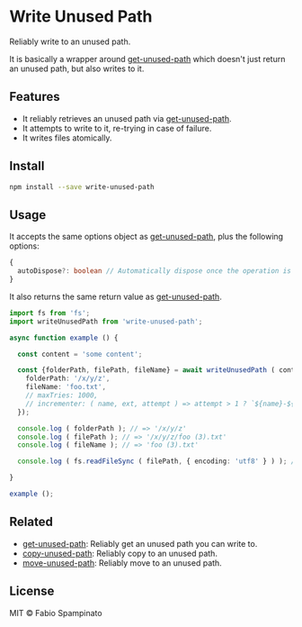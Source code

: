 # Write Unused Path

Reliably write to an unused path.

It is basically a wrapper around [get-unused-path](https://github.com/fabiospampinato/get-unused-path) which doesn't just return an unused path, but also writes to it.

## Features

- It reliably retrieves an unused path via [get-unused-path](https://github.com/fabiospampinato/get-unused-path).
- It attempts to write to it, re-trying in case of failure.
- It writes files atomically.

## Install

```sh
npm install --save write-unused-path
```

## Usage

It accepts the same options object as [get-unused-path](https://github.com/fabiospampinato/get-unused-path), plus the following options:

```ts
{
  autoDispose?: boolean // Automatically dispose once the operation is completed, enabled by default
}
```

It also returns the same return value as [get-unused-path](https://github.com/fabiospampinato/get-unused-path).

```ts
import fs from 'fs';
import writeUnusedPath from 'write-unused-path';

async function example () {

  const content = 'some content';

  const {folderPath, filePath, fileName} = await writeUnusedPath ( content, {
    folderPath: '/x/y/z',
    fileName: 'foo.txt',
    // maxTries: 1000,
    // incrementer: ( name, ext, attempt ) => attempt > 1 ? `${name}-${attempt}${ext}` : `${name}${ext}`
  });

  console.log ( folderPath ); // => '/x/y/z'
  console.log ( filePath ); // => '/x/y/z/foo (3).txt'
  console.log ( fileName ); // => 'foo (3).txt'

  console.log ( fs.readFileSync ( filePath, { encoding: 'utf8' } ) ); // => 'some content'

}

example ();
```

## Related

- [get-unused-path](https://github.com/fabiospampinato/get-unused-path): Reliably get an unused path you can write to.
- [copy-unused-path](https://github.com/fabiospampinato/copy-unused-path): Reliably copy to an unused path.
- [move-unused-path](https://github.com/fabiospampinato/move-unused-path): Reliably move to an unused path.

## License

MIT © Fabio Spampinato
